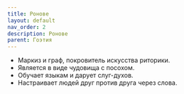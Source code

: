 ```yaml
---
title: Ронове
layout: default
nav_order: 2
description: Ронове
parent: Гоэтия
---
```


- Маркиз и граф, покровитель искусства риторики.
- Является в виде чудовища с посохом.
- Обучает языкам и дарует слуг-духов.
- Настраивает людей друг против друга через слова.
